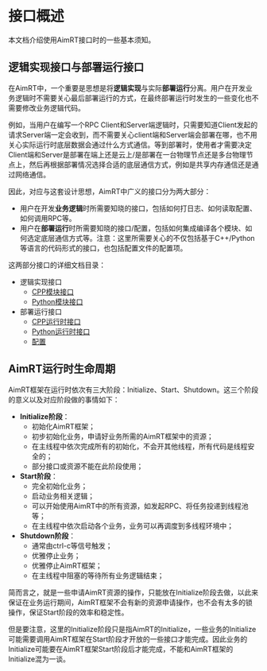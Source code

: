 
# 接口概述


本文档介绍使用AimRT接口时的一些基本须知。

## 逻辑实现接口与部署运行接口

在AimRT中，一个重要是思想是将**逻辑实现**与实际**部署运行**分离。用户在开发业务逻辑时不需要关心最后部署运行的方式，在最终部署运行时发生的一些变化也不需要修改业务逻辑代码。

例如，当用户在编写一个RPC Client和Server端逻辑时，只需要知道Client发起的请求Server端一定会收到，而不需要关心client端和Server端会部署在哪，也不用关心实际运行时底层数据会通过什么方式通信。等到部署时，使用者才需要决定Client端和Server是部署在端上还是云上/是部署在一台物理节点还是多台物理节点上，然后再根据部署情况选择合适的底层通信方式，例如是共享内存通信还是通过网络通信。

因此，对应与这套设计思想，AimRT中广义的接口分为两大部分：
- 用户在开发**业务逻辑**时所需要知晓的接口，包括如何打日志、如何读取配置、如何调用RPC等。
- 用户在**部署运行**时所需要知晓的接口/配置，包括如何集成编译各个模块、如何选定底层通信方式等。注意：这里所需要关心的不仅包括基于C++/Python等语言的代码形式的接口，也包括配置文件的配置项。


这两部分接口的详细文档目录：
- 逻辑实现接口
  - [CPP模块接口](interface/cpp_module.md)
  - [Python模块接口](interface/py_module.md)
- 部署运行接口
  - [CPP运行时接口](interface/cpp_runtime.md)
  - [Python运行时接口](interface/py_runtime.md)
  - [配置](interface/cfg.md)

## AimRT运行时生命周期

AimRT框架在运行时依次有三大阶段：Initialize、Start、Shutdown。这三个阶段的意义以及对应阶段做的事情如下：
- **Initialize阶段**：
  - 初始化AimRT框架；
  - 初步初始化业务，申请好业务所需的AimRT框架中的资源；
  - 在主线程中依次完成所有的初始化，不会开其他线程，所有代码是线程安全的；
  - 部分接口或资源不能在此阶段使用；
- **Start阶段**：
  - 完全初始化业务；
  - 启动业务相关逻辑；
  - 可以开始使用AimRT中的所有资源，如发起RPC、将任务投递到线程池等；
  - 在主线程中依次启动各个业务，业务可以再调度到多线程环境中；
- **Shutdown阶段**：
  - 通常由ctrl-c等信号触发；
  - 优雅停止业务；
  - 优雅停止AimRT框架；
  - 在主线程中阻塞的等待所有业务逻辑结束；

简而言之，就是一些申请AimRT资源的操作，只能放在Initialize阶段去做，以此来保证在业务运行期间，AimRT框架不会有新的资源申请操作，也不会有太多的锁操作，保证Start阶段的效率和稳定性。

但是要注意，这里的Initialize阶段只是指AimRT的Initialize，一些业务的Initialize可能需要调用AimRT框架在Start阶段才开放的一些接口才能完成。因此业务的Initialize可能要在AimRT框架Start阶段后才能完成，不能和AimRT框架的Initialize混为一谈。

